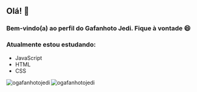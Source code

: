 ## Olá! 👋
### Bem-vindo(a) ao perfil do Gafanhoto Jedi. Fique à vontade 😄

### Atualmente estou estudando:
- JavaScript
- HTML
- CSS

<!--
**ogafanhotojedi/ogafanhotojedi** is a ✨ _special_ ✨ repository because its `README.md` (this file) appears on your GitHub profile.

Here are some ideas to get you started:

- 🔭 I’m currently working on ...
- 🌱 I’m currently learning ...
- 👯 I’m looking to collaborate on ...
- 🤔 I’m looking for help with ...
- 💬 Ask me about ...
- 📫 How to reach me: ...
- 😄 Pronouns: ...
- ⚡ Fun fact: ...
-->

<p>
  <img align="center" src="https://github-readme-stats.vercel.app/api?username=ogafanhotojedi&show_icons=true&locale=pt-br" alt="ogafanhotojedi" />
  <img align="left" src="https://github-readme-stats.vercel.app/api/top-langs?username=ogafanhotojedi&show_icons=true&locale=pt-br&layout=compact" alt="ogafanhotojedi" />
</p>
